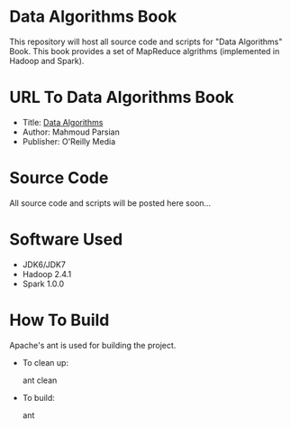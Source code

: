 Data Algorithms Book
====================
This repository will host all source code and scripts for "Data Algorithms" Book.
This book provides a set of MapReduce algrithms (implemented in Hadoop and Spark).

URL To Data Algorithms Book
===========================
* Title: [Data Algorithms](http://shop.oreilly.com/product/0636920033950.do)
* Author: Mahmoud Parsian
* Publisher: O'Reilly Media 

Source Code
===========
All source code and scripts will be posted here soon...

Software Used
=============
* JDK6/JDK7
* Hadoop 2.4.1
* Spark 1.0.0

How To Build
============
Apache's ant is used for building the project.
* To clean up:

  ant clean
* To build:

  ant
